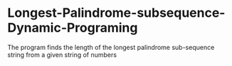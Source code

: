 # Longest-Palindrome-subsequence-Dynamic-Programing
The program finds the length of the longest palindrome sub-sequence string from a given string of numbers
